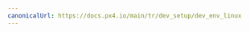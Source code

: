 ```yaml
---
canonicalUrl: https://docs.px4.io/main/tr/dev_setup/dev_env_linux
---
```


<Redirect to="dev_env_linux_ubuntu" />
